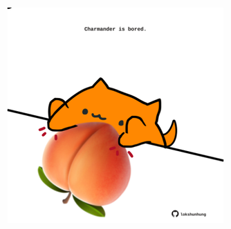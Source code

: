 <!-- built at 13/02/2025, 22:00:43 UTC -->
<p align="center">
  <img width="500" height="500" src="./ReadmeImage.svg">
</p>
